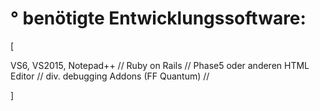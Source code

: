 ° benötigte Entwicklungssoftware:
  ===============================
  
[
 
  VS6, VS2015, Notepad++ //
  Ruby on Rails //
  Phase5 oder anderen HTML Editor //
  div. debugging Addons (FF Quantum) //
  
  
]

